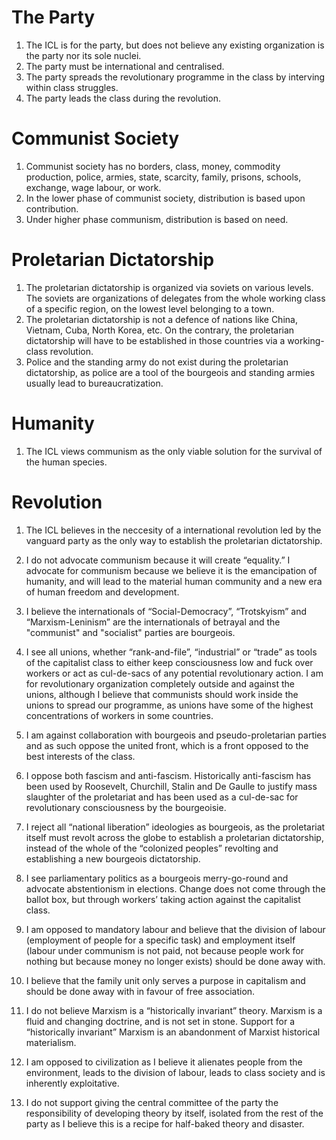 # The Party
1. The ICL is for the party, but does not believe any existing organization is the party nor its sole nuclei.
2. The party must be international and centralised.
3. The party spreads the revolutionary programme in the class by interving within class struggles.
4. The party leads the class during the revolution.

# Communist Society
1. Communist society has no borders, class, money, commodity production, police, armies, state, scarcity, family, prisons, schools, exchange, wage labour, or work.
2. In the lower phase of communist society, distribution is based upon contribution.
3. Under higher phase communism, distribution is based on need. 

# Proletarian Dictatorship
1. The proletarian dictatorship is organized via soviets on various levels. The soviets are organizations of delegates from the whole working class of a specific region, on the lowest level belonging to a town.
2. The proletarian dictatorship is not a defence of nations like China, Vietnam, Cuba, North Korea, etc. On the contrary, the proletarian dictatorship will have to be established in those countries via a working-class revolution.
3. Police and the standing army do not exist during the proletarian dictatorship, as police are a tool of the bourgeois and standing armies usually lead to bureaucratization.

# Humanity
1. The ICL views communism as the only viable solution for the survival of the human species.

# Revolution
1. The ICL believes in the neccesity of a international revolution led by the vanguard party as the only way to establish the proletarian dictatorship.

1. I do not advocate communism because it will create “equality.” I advocate for communism because we believe it is the emancipation of humanity, and will lead to the material human community and a new era of human freedom and development.
2. I believe the internationals of “Social-Democracy”, “Trotskyism” and “Marxism-Leninism” are the internationals of betrayal and the "communist" and "socialist" parties are bourgeois.
3. I see all unions, whether “rank-and-file”, “industrial” or “trade” as tools of the capitalist class to either keep consciousness low and fuck over workers or act as cul-de-sacs of any potential revolutionary action. I am for revolutionary organization completely outside and against the unions, although I believe that communists should work inside the unions to spread our programme, as unions have some of the highest concentrations of workers in some countries.
4. I am against collaboration with bourgeois and pseudo-proletarian parties and as such oppose the united front, which is a front opposed to the best interests of the class.
5. I oppose both fascism and anti-fascism. Historically anti-fascism has been used by Roosevelt, Churchill, Stalin and De Gaulle to justify mass slaughter of the proletariat and has been used as a cul-de-sac for revolutionary consciousness by the bourgeoisie.
6. I reject all “national liberation” ideologies as bourgeois, as the proletariat itself must revolt across the globe to establish a proletarian dictatorship, instead of the whole of the “colonized peoples” revolting and establishing a new bourgeois dictatorship.
7. I see parliamentary politics as a bourgeois merry-go-round and advocate abstentionism in elections. Change does not come through the ballot box, but through workers’ taking action against the capitalist class.
8. I am opposed to mandatory labour and believe that the division of labour (employment of people for a specific task) and employment itself (labour under communism is not paid, not because people work for nothing but because money no longer exists) should be done away with.
9. I believe that the family unit only serves a purpose in capitalism and should be done away with in favour of free association.

11. I do not believe Marxism is a “historically invariant” theory. Marxism is a fluid and changing doctrine, and is not set in stone. Support for a “historically invariant” Marxism is an abandonment of Marxist historical materialism.
12. I am opposed to civilization as I believe it alienates people from the environment, leads to the division of labour, leads to class society and is inherently exploitative.
13. I do not support giving the central committee of the party the responsibility of developing theory by itself, isolated from the rest of the party as I believe this is a recipe for half-baked theory and disaster.
